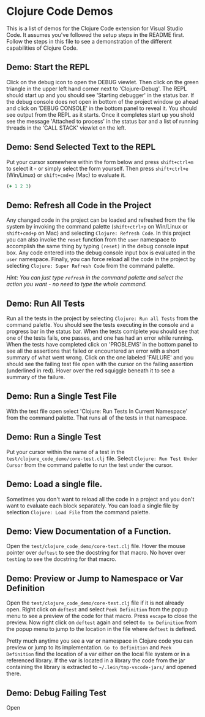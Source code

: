 # Clojure Code Demos

This is a list of demos for the Clojure Code extension for Visual Studio Code. It assumes you've followed the setup steps in the README first. Follow the steps in this file to see a demonstration of the different capabilities of Clojure Code.

## Demo: Start the REPL

Click on the debug icon to open the DEBUG viewlet. Then click on the green triangle in the upper left hand corner next to 'Clojure-Debug'. The REPL should start up and you should see 'Starting debugger' in the status bar. If the debug console does not open in bottom of the project window go ahead and click on 'DEBUG CONSOLE' in the bottom panel to reveal it. You should see output from the REPL as it starts. Once it completes start up you shold see the message 'Attached to process' in the status bar and a list of running threads in the 'CALL STACK' viewlet on the left.


## Demo: Send Selected Text to the REPL

Put your cursor somewhere within the form below and press `shift+ctrl+m` to select it - or simply select the form yourself. Then press `shift+ctrl+e` (Win/Linux) or `shift+cmd+e` (Mac) to evaluate it.

```clojure
(+ 1 2 3)
```

## Demo: Refresh all Code in the Project

Any changed code in the project can be loaded and refreshed from the file system by invoking the command palette (`shift+ctrl+p` on Win/Linux or `shift+cmd+p` on Mac) and selecting `Clojure: Refresh Code`. In this project you can also invoke the `reset` function from the `user` namespace to accomplish the same thing by typing `(reset)` in the debug console input box. Any code entered into the debug console input box is evaluated in the `user` namespace. Finally, you can force reload all the code in the project by selecting `Clojure: Super Refresh Code` from the command palette.

*Hint: You can just type `refresh` in the command palette and select the action you want - no need to type the whole command.*

## Demo: Run All Tests

Run all the tests in the project by selecting `Clojure: Run all Tests` from the command palette. You should see the tests executing in the console and a progress bar in the status bar. When the tests comlplete you should see that one of the tests fails, one passes, and one has had an error while running. When the tests have completed click on 'PROBLEMS' in the bottom panel to see all the assertions that failed or encountered an error with a short summary of what went wrong. Click on the one labeled 'FAILURE' and you should see the failing test file open with the cursor on the failing assertion (underlined in red). Hover over the red squiggle beneath it to see a summary of the failure.

## Demo: Run a Single Test File

With the test file open select 'Clojure: Run Tests In Current Namespace' from the command palette. That runs all of the tests in that namespace.

## Demo: Run a Single Test

Put your cursor within the name of a test in the `test/clojure_code_demo/core-test.clj` file. Select `Clojure: Run Test Under Cursor` from the command palette to run the  test under the cursor.

## Demo: Load a single file.

Sometimes you don't want to reload all the code in a project and you don't want to evaluate each block separately. You can load a single file by selection `Clojure: Load File` from the command palette.

## Demo: View Documentation of a Function.

Open the `test/clojure_code_demo/core-test.clj` file. Hover the mouse pointer over `deftest` to see the docstring for that macro. No hover over `testing` to see the docstring for that macro.

## Demo: Preview or Jump to Namespace or Var Definition

Open the `test/clojure_code_demo/core-test.clj` file if it is not already open. Right click on `deftest` and select `Peek Definition` from the popup menu to see a preview of the code for that macro. Press `escape` to close the preview. Now right click on `deftest` again and select `Go to Definition` from the popup menu to jump to the location in the file where `deftest` is defined.

Pretty much anytime you see a var or namespace in Clojure code you can preview or jump to its implementation. `Go to Definition` and `Peek Definition` find the location of a var either on the local file system or in a referenced library. If the var is located in a library the code from the jar containing the library is extracted to `~/.lein/tmp-vscode-jars/` and opened there.

## Demo: Debug Failing Test

Open 